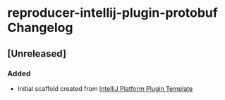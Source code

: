 <!-- Keep a Changelog guide -> https://keepachangelog.com -->

# reproducer-intellij-plugin-protobuf Changelog

## [Unreleased]
### Added
- Initial scaffold created from [IntelliJ Platform Plugin Template](https://github.com/JetBrains/intellij-platform-plugin-template)
